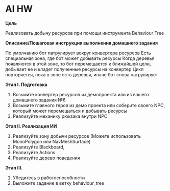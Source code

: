 # AI HW

**Цель**

Реализовать добычу ресурсов при помощи инструмента Behaviour Tree

**Описание/Пошаговая инструкция выполнения домашнего задания**

По умолчанию бот патрулирует вокруг конвертера ресурсов
Есть специальная зона, где бот может добывать ресурсы
Когда деревья появляются в этой зоне, то бот перемещается к ближайшей цели, добывает ее и кладет полученные ресурсы на конвертер
Цикл повторяется, пока в зоне есть деревья, иначе бот снова патрулирует

**Этап I. Подготовка**

1. Возьмите конвертер ресурсов из демопроекта или из вашего домашнего задания №6
2. Возьмите главного героя из демо проекта или соберите своего NPC, который может перемещаться и добывать ресурсы
3. Реализуйте механику рюкзака внутри NPC

**Этап II. Реализация ИИ**

1. Реализуйте зону добычи ресурсов (Можете использовать MonoPolygon или NavMeshSurface)
2. Реализуйте Blackboard,
3. Реализуйте Actions
4. Реализуйте дерево поведения

**Этап III.**

1. Убедитесь в работоспособности
2. Выложите задание в ветку behaviour_tree